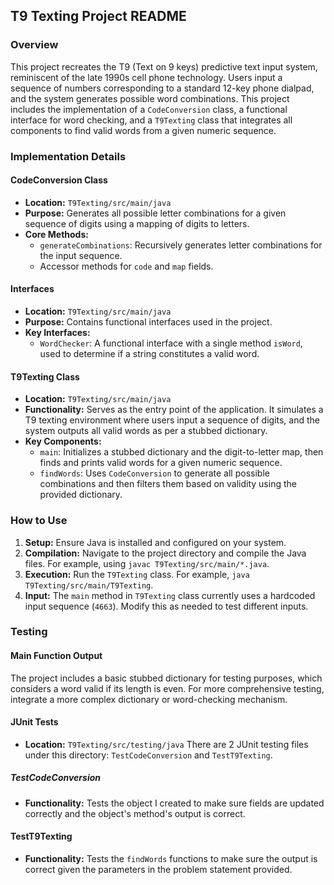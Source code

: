 ## T9 Texting Project README

### Overview

This project recreates the T9 (Text on 9 keys) predictive text input system, reminiscent of the late 1990s cell phone technology. Users input a sequence of numbers corresponding to a standard 12-key phone dialpad, and the system generates possible word combinations. This project includes the implementation of a `CodeConversion` class, a functional interface for word checking, and a `T9Texting` class that integrates all components to find valid words from a given numeric sequence.

### Implementation Details

#### CodeConversion Class

- **Location:** `T9Texting/src/main/java`
- **Purpose:** Generates all possible letter combinations for a given sequence of digits using a mapping of digits to letters.
- **Core Methods:**
  - `generateCombinations`: Recursively generates letter combinations for the input sequence.
  - Accessor methods for `code` and `map` fields.

#### Interfaces

- **Location:** `T9Texting/src/main/java`
- **Purpose:** Contains functional interfaces used in the project.
- **Key Interfaces:**
  - `WordChecker`: A functional interface with a single method `isWord`, used to determine if a string constitutes a valid word.

#### T9Texting Class

- **Location:** `T9Texting/src/main/java`
- **Functionality:** Serves as the entry point of the application. It simulates a T9 texting environment where users input a sequence of digits, and the system outputs all valid words as per a stubbed dictionary.
- **Key Components:**
  - `main`: Initializes a stubbed dictionary and the digit-to-letter map, then finds and prints valid words for a given numeric sequence.
  - `findWords`: Uses `CodeConversion` to generate all possible combinations and then filters them based on validity using the provided dictionary.

### How to Use

1. **Setup:** Ensure Java is installed and configured on your system.
2. **Compilation:** Navigate to the project directory and compile the Java files. For example, using `javac T9Texting/src/main/*.java`.
3. **Execution:** Run the `T9Texting` class. For example, `java T9Texting/src/main/T9Texting`.
4. **Input:** The `main` method in `T9Texting` class currently uses a hardcoded input sequence (`4663`). Modify this as needed to test different inputs.

### Testing

#### Main Function Output
The project includes a basic stubbed dictionary for testing purposes, which considers a word valid if its length is even. For more comprehensive testing, integrate a more complex dictionary or word-checking mechanism.

#### JUnit Tests
- **Location:** `T9Texting/src/testing/java`
There are 2 JUnit testing files under this directory: `TestCodeConversion` and `TestT9Texting`.

##### TestCodeConversion
- **Functionality:** Tests the object I created to make sure fields are updated correctly and the object's method's output is correct.

#### TestT9Texting
- **Functionality:** Tests the `findWords` functions to make sure the output is correct given the parameters in the problem statement provided.




